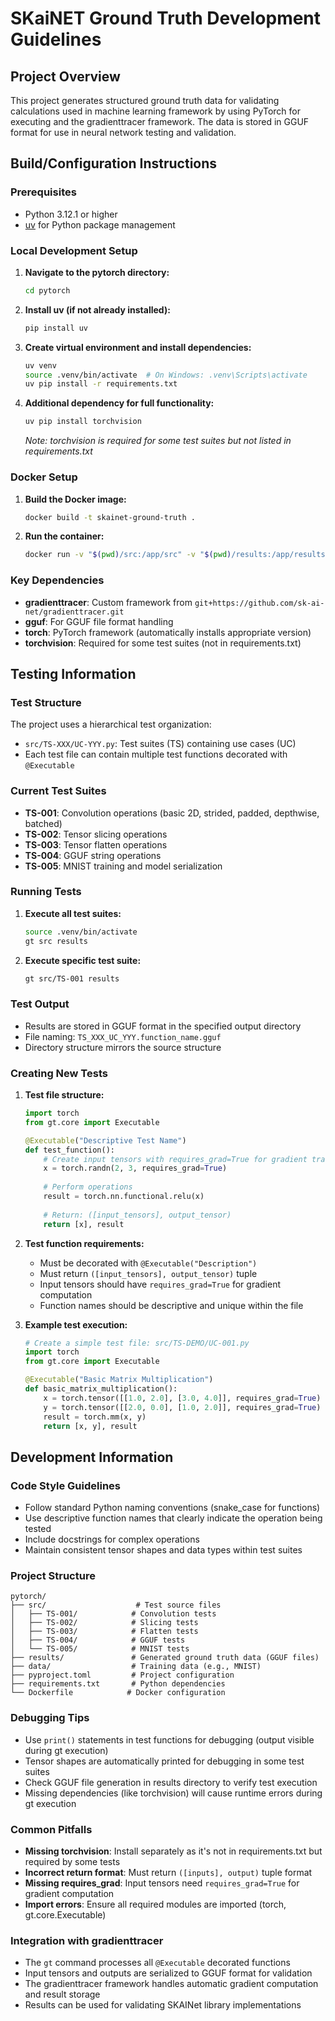 # SKaiNET Ground Truth Development Guidelines


## Project Overview
This project generates structured ground truth data for validating calculations used in machine learning framework by using PyTorch for executing  and the gradienttracer framework. The data is stored in GGUF format for use in neural network testing and validation.

## Build/Configuration Instructions

### Prerequisites
- Python 3.12.1 or higher
- [uv](https://github.com/astral-sh/uv) for Python package management

### Local Development Setup

1. **Navigate to the pytorch directory:**
   ```bash
   cd pytorch
   ```

2. **Install uv (if not already installed):**
   ```bash
   pip install uv
   ```

3. **Create virtual environment and install dependencies:**
   ```bash
   uv venv
   source .venv/bin/activate  # On Windows: .venv\Scripts\activate
   uv pip install -r requirements.txt
   ```

4. **Additional dependency for full functionality:**
   ```bash
   uv pip install torchvision
   ```
   *Note: torchvision is required for some test suites but not listed in requirements.txt*

### Docker Setup

1. **Build the Docker image:**
   ```bash
   docker build -t skainet-ground-truth .
   ```

2. **Run the container:**
   ```bash
   docker run -v "$(pwd)/src:/app/src" -v "$(pwd)/results:/app/results" skainet-ground-truth
   ```

### Key Dependencies
- **gradienttracer**: Custom framework from `git+https://github.com/sk-ai-net/gradienttracer.git`
- **gguf**: For GGUF file format handling
- **torch**: PyTorch framework (automatically installs appropriate version)
- **torchvision**: Required for some test suites (not in requirements.txt)

## Testing Information

### Test Structure
The project uses a hierarchical test organization:
- `src/TS-XXX/UC-YYY.py`: Test suites (TS) containing use cases (UC)
- Each test file can contain multiple test functions decorated with `@Executable`

### Current Test Suites
- **TS-001**: Convolution operations (basic 2D, strided, padded, depthwise, batched)
- **TS-002**: Tensor slicing operations
- **TS-003**: Tensor flatten operations
- **TS-004**: GGUF string operations
- **TS-005**: MNIST training and model serialization

### Running Tests

1. **Execute all test suites:**
   ```bash
   source .venv/bin/activate
   gt src results
   ```

2. **Execute specific test suite:**
   ```bash
   gt src/TS-001 results
   ```

### Test Output
- Results are stored in GGUF format in the specified output directory
- File naming: `TS_XXX_UC_YYY.function_name.gguf`
- Directory structure mirrors the source structure

### Creating New Tests

1. **Test file structure:**
   ```python
   import torch
   from gt.core import Executable

   @Executable("Descriptive Test Name")
   def test_function():
       # Create input tensors with requires_grad=True for gradient tracking
       x = torch.randn(2, 3, requires_grad=True)
       
       # Perform operations
       result = torch.nn.functional.relu(x)
       
       # Return: ([input_tensors], output_tensor)
       return [x], result
   ```

2. **Test function requirements:**
    - Must be decorated with `@Executable("Description")`
    - Must return `([input_tensors], output_tensor)` tuple
    - Input tensors should have `requires_grad=True` for gradient computation
    - Function names should be descriptive and unique within the file

3. **Example test execution:**
   ```python
   # Create a simple test file: src/TS-DEMO/UC-001.py
   import torch
   from gt.core import Executable

   @Executable("Basic Matrix Multiplication")
   def basic_matrix_multiplication():
       x = torch.tensor([[1.0, 2.0], [3.0, 4.0]], requires_grad=True)
       y = torch.tensor([[2.0, 0.0], [1.0, 2.0]], requires_grad=True)
       result = torch.mm(x, y)
       return [x, y], result
   ```

## Development Information

### Code Style Guidelines
- Follow standard Python naming conventions (snake_case for functions)
- Use descriptive function names that clearly indicate the operation being tested
- Include docstrings for complex operations
- Maintain consistent tensor shapes and data types within test suites

### Project Structure
```
pytorch/
├── src/                    # Test source files
│   ├── TS-001/            # Convolution tests
│   ├── TS-002/            # Slicing tests
│   ├── TS-003/            # Flatten tests
│   ├── TS-004/            # GGUF tests
│   └── TS-005/            # MNIST tests
├── results/               # Generated ground truth data (GGUF files)
├── data/                  # Training data (e.g., MNIST)
├── pyproject.toml         # Project configuration
├── requirements.txt       # Python dependencies
└── Dockerfile            # Docker configuration
```

### Debugging Tips
- Use `print()` statements in test functions for debugging (output visible during gt execution)
- Tensor shapes are automatically printed for debugging in some test suites
- Check GGUF file generation in results directory to verify test execution
- Missing dependencies (like torchvision) will cause runtime errors during gt execution

### Common Pitfalls
- **Missing torchvision**: Install separately as it's not in requirements.txt but required by some tests
- **Incorrect return format**: Must return `([inputs], output)` tuple format
- **Missing requires_grad**: Input tensors need `requires_grad=True` for gradient computation
- **Import errors**: Ensure all required modules are imported (torch, gt.core.Executable)

### Integration with gradienttracer
- The `gt` command processes all `@Executable` decorated functions
- Input tensors and outputs are serialized to GGUF format for validation
- The gradienttracer framework handles automatic gradient computation and result storage
- Results can be used for validating SKAINet library implementations